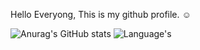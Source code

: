 Hello Everyong, 
This is my github profile. ☺

![Anurag's GitHub stats](https://github-readme-stats.vercel.app/api?username=ChitsanuphongCh&show_icons=true&theme=radical)
![Language's](https://github-readme-stats.vercel.app/api/top-langs/?username=ChitsanuphongCh&hide=javascript,html&show_icons=true&theme=radical)
